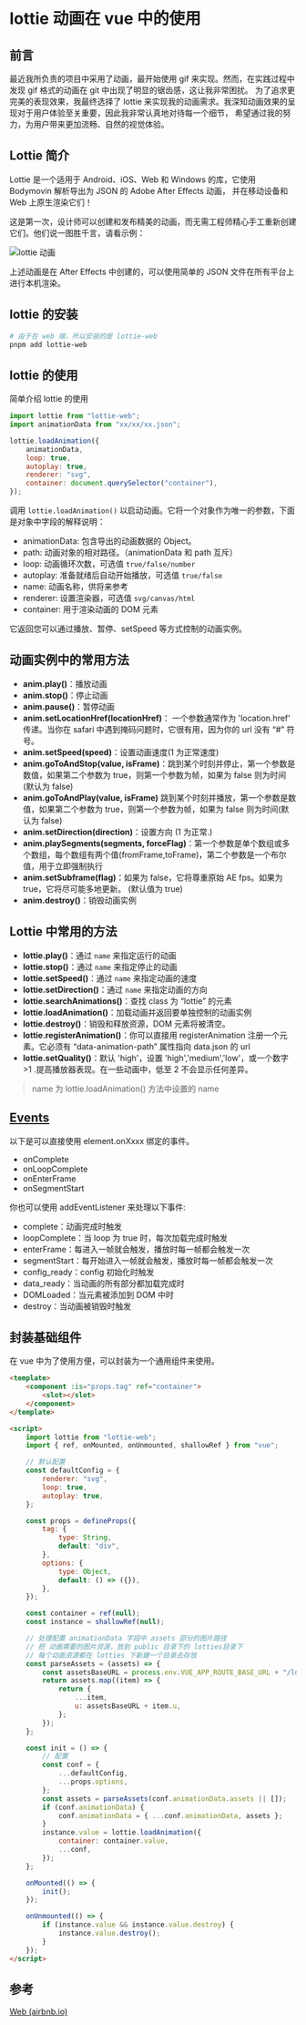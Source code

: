 # lottie 动画在 vue 中的使用

## 前言

最近我所负责的项目中采用了动画，最开始使用 gif 来实现。然而，在实践过程中发现 gif 格式的动画在 git 中出现了明显的锯齿感，这让我非常困扰。
为了追求更完美的表现效果，我最终选择了 lottie 来实现我的动画需求。我深知动画效果的呈现对于用户体验至关重要，因此我非常认真地对待每一个细节，
希望通过我的努力，为用户带来更加流畅、自然的视觉体验。

## Lottie 简介

Lottie 是一个适用于 Android、iOS、Web 和 Windows 的库，它使用 Bodymovin 解析导出为 JSON 的 Adobe After Effects 动画，
并在移动设备和 Web 上原生渲染它们！

这是第一次，设计师可以创建和发布精美的动画，而无需工程师精心手工重新创建它们。他们说一图胜千言，请看示例：

![lottie 动画](/images/framework/vue/lottie/01.gif)

上述动画是在 After Effects 中创建的，可以使用简单的 JSON 文件在所有平台上进行本机渲染。

## lottie 的安装

```bash
# 由于在 web 端，所以安装的是 lottie-web
pnpm add lottie-web
```

## lottie 的使用

简单介绍 lottie 的使用

```js
import lottie from "lottie-web";
import animationData from "xx/xx/xx.json";

lottie.loadAnimation({
    animationData,
    loop: true,
    autoplay: true,
    renderer: "svg",
    container: document.querySelector("container"),
});
```

调用 `lottie.loadAnimation()` 以启动动画。它将一个对象作为唯一的参数，下面是对象中字段的解释说明：

-   animationData: 包含导出的动画数据的 Object。
-   path: 动画对象的相对路径。（animationData 和 path 互斥）
-   loop: 动画循环次数，可选值 `true/false/number`
-   autoplay: 准备就绪后自动开始播放，可选值 `true/false`
-   name: 动画名称，供将来参考
-   renderer: 设置渲染器，可选值 `svg/canvas/html`
-   container: 用于渲染动画的 DOM 元素

它返回您可以通过播放、暂停、setSpeed 等方式控制的动画实例。

## 动画实例中的常用方法

-   **anim.play()**：播放动画
-   **anim.stop()**：停止动画
-   **anim.pause()**：暂停动画
-   **anim.setLocationHref(locationHref)**： 一个参数通常作为 'location.href' 传递。当你在 safari 中遇到掩码问题时，它很有用，因为你的 url 没有 “#” 符号。
-   **anim.setSpeed(speed)**：设置动画速度(1 为正常速度)
-   **anim.goToAndStop(value, isFrame)**：跳到某个时刻并停止，第一个参数是数值，如果第二个参数为 true，则第一个参数为帧，如果为 false 则为时间(默认为 false)
-   **anim.goToAndPlay(value, isFrame)** 跳到某个时刻并播放，第一个参数是数值，如果第二个参数为 true，则第一个参数为帧，如果为 false 则为时间(默认为 false)
-   **anim.setDirection(direction)**：设置方向 (1 为正常.)
-   **anim.playSegments(segments, forceFlag)**：第一个参数是单个数组或多个数组，每个数组有两个值(fromFrame,toFrame)，第二个参数是一个布尔值，用于立即强制执行
-   **anim.setSubframe(flag)**：如果为 false，它将尊重原始 AE fps。如果为 true，它将尽可能多地更新。 (默认值为 true)
-   **anim.destroy()**：销毁动画实例

## Lottie 中常用的方法

-   **lottie.play()**：通过 `name` 来指定运行的动画
-   **lottie.stop()**：通过 `name` 来指定停止的动画
-   **lottie.setSpeed()**：通过 `name` 来指定动画的速度
-   **lottie.setDirection()**：通过 `name` 来指定动画的方向
-   **lottie.searchAnimations()**：查找 class 为 “lottie” 的元素
-   **lottie.loadAnimation()**：加载动画并返回要单独控制的动画实例
-   **lottie.destroy()**：销毁和释放资源，DOM 元素将被清空。
-   **lottie.registerAnimation()**：你可以直接用 registerAnimation 注册一个元素。它必须有 “data-animation-path” 属性指向 data.json 的 url
-   **lottie.setQuality()**：默认 'high'，设置 'high','medium','low'，或一个数字 >1 .提高播放器表现。在一些动画中，低至 2 不会显示任何差异。

> name 为 lottie.loadAnimation() 方法中设置的 name

## [Events](https://airbnb.io/lottie/#/web?id=events)

以下是可以直接使用 element.onXxxx 绑定的事件。

-   onComplete
-   onLoopComplete
-   onEnterFrame
-   onSegmentStart

你也可以使用 addEventListener 来处理以下事件:

-   complete：动画完成时触发
-   loopComplete：当 loop 为 true 时，每次加载完成时触发
-   enterFrame：每进入一帧就会触发，播放时每一帧都会触发一次
-   segmentStart：每开始进入一帧就会触发，播放时每一帧都会触发一次
-   config_ready：config 初始化时触发
-   data_ready：当动画的所有部分都加载完成时
-   DOMLoaded：当元素被添加到 DOM 中时
-   destroy：当动画被销毁时触发

## 封装基础组件

在 vue 中为了使用方便，可以封装为一个通用组件来使用。

```html
<template>
    <component :is="props.tag" ref="container">
        <slot></slot>
    </component>
</template>

<script>
    import lottie from "lottie-web";
    import { ref, onMounted, onUnmounted, shallowRef } from "vue";

    // 默认配置
    const defaultConfig = {
        renderer: "svg",
        loop: true,
        autoplay: true,
    };

    const props = defineProps({
        tag: {
            type: String,
            default: "div",
        },
        options: {
            type: Object,
            default: () => ({}),
        },
    });

    const container = ref(null);
    const instance = shallowRef(null);

    // 处理配置 animationData 字段中 assets 部分的图片路径
    // 把 动画需要的图片资源，放到 public 目录下的 lotties目录下
    // 每个动画资源都在 lotties 下新建一个目录去存放
    const parseAssets = (assets) => {
        const assetsBaseURL = process.env.VUE_APP_ROUTE_BASE_URL + "/lotties";
        return assets.map((item) => {
            return {
                ...item,
                u: assetsBaseURL + item.u,
            };
        });
    };

    const init = () => {
        // 配置
        const conf = {
            ...defaultConfig,
            ...props.options,
        };
        const assets = parseAssets(conf.animationData.assets || []);
        if (conf.animationData) {
            conf.animationData = { ...conf.animationData, assets };
        }
        instance.value = lottie.loadAnimation({
            container: container.value,
            ...conf,
        });
    };

    onMounted(() => {
        init();
    });

    onUnmounted(() => {
        if (instance.value && instance.value.destroy) {
            instance.value.destroy();
        }
    });
</script>
```

## 参考

[Web (airbnb.io)](https://airbnb.io/lottie/#/web)
